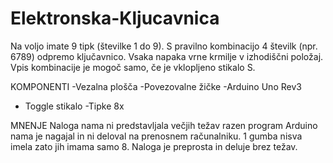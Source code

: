 # Elektronska-Kljucavnica
Na voljo imate 9 tipk (številke 1 do 9). S pravilno kombinacijo 4 številk (npr. 6789) odpremo ključavnico. Vsaka napaka vrne krmilje v izhodiščni položaj. Vpis kombinacije je mogoč samo, če je vklopljeno stikalo S.

KOMPONENTI
-Vezalna plošča
-Povezovalne žičke
-Arduino Uno Rev3
- Toggle stikalo
-Tipke 8x

MNENJE
Naloga nama ni predstavljala večjih težav razen program Arduino nama je nagajal in ni deloval na prenosnem računalniku. 1 gumba nisva imela zato jih imama samo 8. Naloga je preprosta in deluje brez težav.

